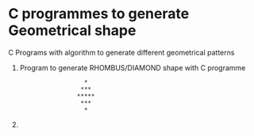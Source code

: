 # C programmes to generate Geometrical shape 
C Programs with algorithm to generate different geometrical patterns 

1. Program to generate RHOMBUS/DIAMOND shape with C programme
                         
                         *
                        ***
                       *****
                        ***
                         *
2.                        
